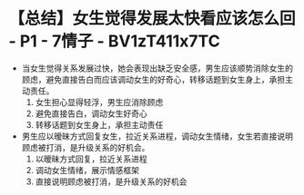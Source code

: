 # 【总结】女生觉得发展太快看应该怎么回 - P1 - 7情子 - BV1zT411x7TC

-   当女生觉得关系发展过快，她会表现出缺乏安全感，男生应该顺势消除女生的顾虑，避免直接告白而应该调动女生的好奇心，转移话题到女生身上，承担主动责任。
    1.  女生担心显得轻浮，男生应消除顾虑
    2.  避免直接告白，调动女生好奇心
    3.  转移话题到女生身上，承担主动责任
-   男生应以暧昧方式回复女生，拉近关系进程，调动女生情绪，女生若直接说明顾虑被打消，是升级关系的好机会。
    1.  以暧昧方式回复，拉近关系进程
    2.  调动女生情绪，展示情感框架
    3.  直接说明顾虑被打消，是升级关系的好机会